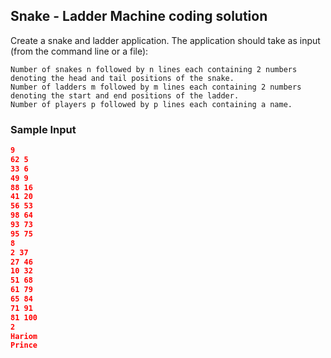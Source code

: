 ## Snake - Ladder Machine coding solution
Create a snake and ladder application. The application should take as input (from the command line or a file):

    Number of snakes n followed by n lines each containing 2 numbers denoting the head and tail positions of the snake.
    Number of ladders m followed by m lines each containing 2 numbers denoting the start and end positions of the ladder.
    Number of players p followed by p lines each containing a name.

### Sample Input
```json
9
62 5
33 6
49 9
88 16
41 20
56 53
98 64
93 73
95 75
8
2 37
27 46
10 32
51 68
61 79
65 84
71 91
81 100
2
Hariom
Prince
```